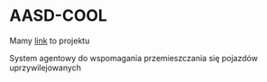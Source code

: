 # AASD-COOL

Mamy [link](https://docs.google.com/document/d/1Uwl0b0JtSSRxWBM_6lqxOxT2bKeivoxxJVs5HqjeLDQ/edit?usp=sharing) to projektu

System agentowy do wspomagania przemieszczania się pojazdów uprzywilejowanych
